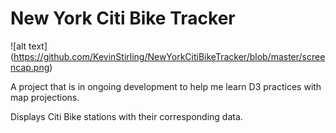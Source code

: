 # New York Citi Bike Tracker
![alt text] (https://github.com/KevinStirling/NewYorkCitiBikeTracker/blob/master/screencap.png)

A project that is in ongoing development to help me learn D3 practices with map projections.

Displays Citi Bike stations with their corresponding data.
